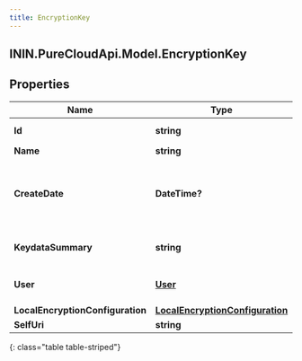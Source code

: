 ```yaml
---
title: EncryptionKey
---
```

## ININ.PureCloudApi.Model.EncryptionKey

## Properties

|Name | Type | Description | Notes|
|------------ | ------------- | ------------- | -------------|
| **Id** | **string** | The globally unique identifier for the object. | [optional] |
| **Name** | **string** |  | [optional] |
| **CreateDate** | **DateTime?** | create date of the key pair. Date time is represented as an ISO-8601 string. For example: yyyy-MM-ddTHH:mm:ss[.mmm]Z | [optional] |
| **KeydataSummary** | **string** | key data summary (base 64 encoded public key) | [optional] |
| **User** | [**User**](User.html) | user that requested generation of public key | [optional] |
| **LocalEncryptionConfiguration** | [**LocalEncryptionConfiguration**](LocalEncryptionConfiguration.html) | Local configuration | [optional] |
| **SelfUri** | **string** | The URI for this object | [optional] |
{: class="table table-striped"}


